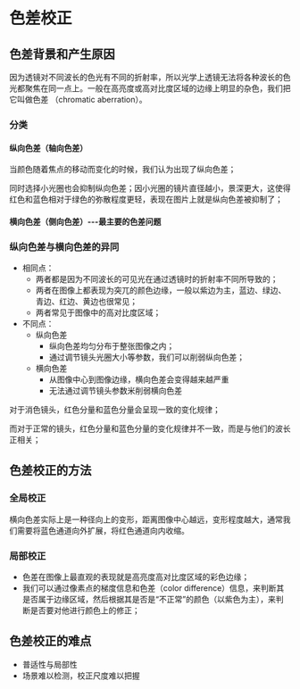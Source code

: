 # 色差校正

## 色差背景和产生原因

因为透镜对不同波长的色光有不同的折射率，所以光学上透镜无法将各种波长的色光都聚焦在同一点上。一般在高亮度或高对比度区域的边缘上明显的杂色，我们把它叫做色差 （chromatic aberration）。



### 分类

#### 纵向色差（轴向色差）

当颜色随着焦点的移动而变化的时候，我们认为出现了纵向色差；

同时选择小光圈也会抑制纵向色差；因小光圈的镜片直径越小，景深更大，这使得红色和蓝色相对于绿色的弥散程度更轻，表现在图片上就是纵向色差被抑制了；



#### 横向色差（侧向色差）---最主要的色差问题



### 纵向色差与横向色差的异同

*  相同点：
    *  两者都是因为不同波长的可见光在通过透镜时的折射率不同所导致的；
    *  两者在图像上都表现为突兀的颜色边缘，一般以紫边为主，蓝边、绿边、青边、红边、黄边也很常见；
    *  两者常见于图像中的高对比度区域；
*   不同点：
    *   纵向色差
        * 纵向色差均匀分布于整张图像之内；
        *  通过调节镜头光圈大小等参数，我们可以削弱纵向色差；
    *   横向色差
        *  从图像中心到图像边缘，横向色差会变得越来越严重
        * 无法通过调节镜头参数米削弱横向色差

对于消色镜头，红色分量和蓝色分量会呈现一致的变化规律；

而对于正常的镜头，红色分量和蓝色分量的变化规律并不一致，而是与他们的波长正相关；



## 色差校正的方法

### 全局校正

横向色差实际上是一种径向上的变形，距离图像中心越远，变形程度越大，通常我们需要将蓝色通道向外扩展，将红色通道向内收缩。



### 局部校正

* 色差在图像上最直观的表现就是高亮度高对比度区域的彩色边缘；
*  我们可以通过像素点的梯度信息和色差（color difference）信息，来判断其是否属于边缘区域，然后根据其是否是“不正常”的颜色（以紫色为主），来判断是否要对他进行颜色上的修正；



## 色差校正的难点

* 普适性与局部性
*  场景难以检测，校正尺度难以把握